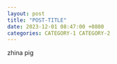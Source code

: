 ```yaml
---
layout: post
title: "POST-TITLE"
date: 2023-12-01 08:47:00 +0800
categories: CATEGORY-1 CATEGORY-2
---
```


zhina pig
